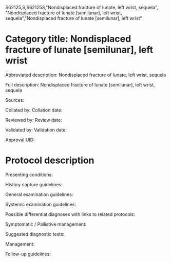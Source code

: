 S62125,S,S62125S,"Nondisplaced fracture of lunate, left wrist, sequela", "Nondisplaced fracture of lunate [semilunar], left wrist, sequela","Nondisplaced fracture of lunate [semilunar], left wrist"
# Category title: Nondisplaced fracture of lunate [semilunar], left wrist

Abbreviated description: Nondisplaced fracture of lunate, left wrist, sequela

Full description: Nondisplaced fracture of lunate [semilunar], left wrist, sequela

Sources:

Collated by:
Collation date:

Reviewed by:
Review date:

Validated by:
Validation date:

Approval UID:

# Protocol description

Presenting conditions:

History capture guidelines:

General examination guidelines:

Systemic examination guidelines:

Possible differential diagnoses with links to related protocols:

Symptomatic / Palliative management:

Suggested diagnostic tests:

Management:

Follow-up guidelines:

